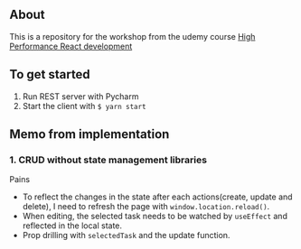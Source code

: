 ## About
This is a repository for the workshop from the udemy course [High Performance React development](https://github.com/GomaGoma676/react-query-rtk-todos)

## To get started

1. Run REST server with Pycharm
2. Start the client with `$ yarn start`

## Memo from implementation

### 1. CRUD without state management libraries

Pains
- To reflect the changes in the state after each actions(create, update and delete), I need to refresh the page with `window.location.reload()`.
- When editing, the selected task needs to be watched by `useEffect` and reflected in the local state.
- Prop drilling with `selectedTask` and the update function.

